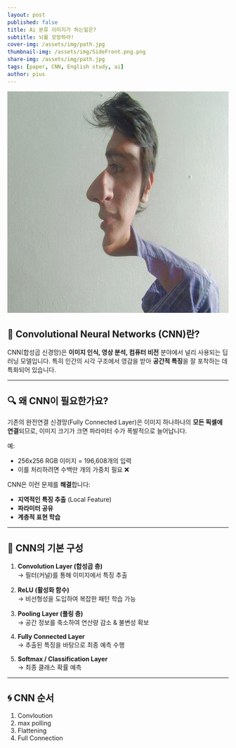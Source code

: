 ```yaml
---
layout: post
published: false
title: Ai 분류 이미지가 하는일은?
subtitle: 뇌를 모방하라!
cover-img: /assets/img/path.jpg
thumbnail-img: /assets/img/SideFront.png.png
share-img: /assets/img/path.jpg
tags: [paper, CNN, English study, ai]
author: pius
---
```



   
![Side and Front Image](https://raw.githubusercontent.com/piusAI/piusai.github.io/master/assets/postimg/SideFront.png)


## 🧠 Convolutional Neural Networks (CNN)란?
CNN(합성곱 신경망)은 **이미지 인식, 영상 분석, 컴퓨터 비전** 분야에서 널리 사용되는 딥러닝 모델입니다. 특히 인간의 시각 구조에서 영감을 받아 **공간적 특징**을 잘 포착하는 데 특화되어 있습니다.

---

## 🔍 왜 CNN이 필요한가요?

기존의 완전연결 신경망(Fully Connected Layer)은 이미지 하나하나의 **모든 픽셀에 연결**되므로, 이미지 크기가 크면 파라미터 수가 폭발적으로 늘어납니다.

예:  
- 256x256 RGB 이미지 = 196,608개의 입력  
- 이를 처리하려면 수백만 개의 가중치 필요 ❌

CNN은 이런 문제를 **해결**합니다:
- **지역적인 특징 추출** (Local Feature)
- **파라미터 공유**
- **계층적 표현 학습**

---

## 🧱 CNN의 기본 구성

1. **Convolution Layer (합성곱 층)**  
   → 필터(커널)를 통해 이미지에서 특징 추출

2. **ReLU (활성화 함수)**  
   → 비선형성을 도입하여 복잡한 패턴 학습 가능

3. **Pooling Layer (풀링 층)**  
   → 공간 정보를 축소하여 연산량 감소 & 불변성 확보

4. **Fully Connected Layer**  
   → 추출된 특징을 바탕으로 최종 예측 수행

5. **Softmax / Classification Layer**  
   → 최종 클래스 확률 예측

---

## 🌀 CNN 순서
01. Convloution
02. max polling
03. Flattening
04. Full Connection



